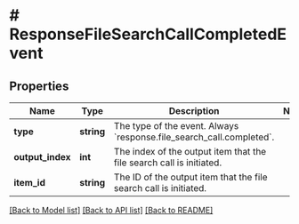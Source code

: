# # ResponseFileSearchCallCompletedEvent

## Properties

Name | Type | Description | Notes
------------ | ------------- | ------------- | -------------
**type** | **string** | The type of the event. Always &#x60;response.file_search_call.completed&#x60;. |
**output_index** | **int** | The index of the output item that the file search call is initiated. |
**item_id** | **string** | The ID of the output item that the file search call is initiated. |

[[Back to Model list]](../../README.md#models) [[Back to API list]](../../README.md#endpoints) [[Back to README]](../../README.md)
